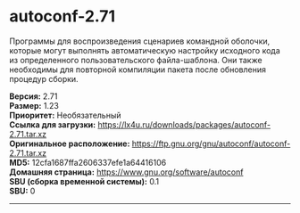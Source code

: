 # autoconf-2.71

Программы для воспроизведения сценариев командной оболочки, которые могут выполнять автоматическую настройку исходного кода из определенного пользовательского файла-шаблона. Они также необходимы для повторной компиляции пакета после обновления процедур сборки.

**Версия:** 2.71
<br />
**Размер:** 1.23
<br />
**Приоритет:** Необязательный
<br />
**Ссылка для загрузки:** https://lx4u.ru/downloads/packages/autoconf-2.71.tar.xz
<br />
**Оригинальное расположение:** https://ftp.gnu.org/gnu/autoconf/autoconf-2.71.tar.xz
<br />
**MD5:** 12cfa1687ffa2606337efe1a64416106
<br />
**Домашняя страница:** https://www.gnu.org/software/autoconf
        <br />**SBU (сборка временной системы):** 0.1
<br />
**SBU:** 0
***
            